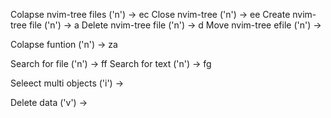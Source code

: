 Colapse nvim-tree files ('n') -> ec
Close nvim-tree ('n') -> ee
Create nvim-tree file ('n') -> a
Delete nvim-tree file ('n') -> d
Move nvim-tree efile ('n') -> 

Colapse funtion ('n') -> za

Search for file ('n') -> <leader>ff
Search for text ('n') -> <leader>fg

Seleect multi objects ('i') -> <C-n>

Delete data ('v') -> <BS>
